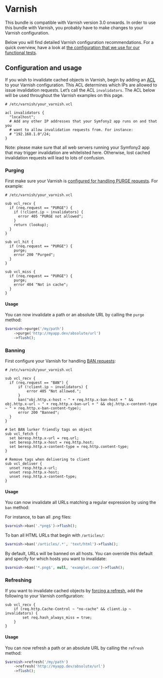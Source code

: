 Varnish
=======

This bundle is compatible with Varnish version 3.0 onwards. In order to use
this bundle with Varnish, you probably have to make changes to your Varnish
configuration.

Below you will find detailed Varnish configuration recommendations. For a quick
overview, have a look at [the configuration that we use for our functional
tests](../../Tests/Functional/Fixtures/varnish/fos.vcl).

Configuration and usage
-----------------------

If you wish to invalidate cached objects in Varnish, begin by adding an [ACL](https://www.varnish-cache.org/docs/3.0/tutorial/vcl.html#example-3-acls)
to your Varnish configuration. This ACL determines which IPs are allowed to
issue invalidation requests. Let’s call the ACL `invalidators`. The ACL below
will be used throughout the Varnish examples on this page.

```varnish
# /etc/varnish/your_varnish.vcl

acl invalidators {
  "localhost";
  # Add any other IP addresses that your Symfony2 app runs on and that you
  # want to allow invalidation requests from. For instance:
  # "192.168.1.0"/24;
}
```

Note: please make sure that all web servers running your Symfony2 app that may
trigger invalidation are whitelisted here. Otherwise, lost cached invalidation
requests will lead to lots of confusion.

### Purging

First make sure your Varnish is [configured for handling PURGE requests](https://www.varnish-cache.org/docs/3.0/tutorial/purging.html).
For example:

```varnish
# /etc/varnish/your_varnish.vcl

sub vcl_recv {
  if (req.request == "PURGE") {
    if (!client.ip ~ invalidators) {
      error 405 "PURGE not allowed";
    }
    return (lookup);
  }
}

sub vcl_hit {
  if (req.request == "PURGE") {
    purge;
    error 200 "Purged";
  }
}

sub vcl_miss {
  if (req.request == "PURGE") {
    purge;
    error 404 "Not in cache";
  }
}
```

#### Usage

You can now invalidate a path or an absolute URL by calling the `purge` method:

```php
$varnish->purge('/my/path')
    ->purge('http://myapp.dev/absolute/url')
    ->flush();
```

### Banning

First configure your Varnish for handling [BAN requests](https://www.varnish-software.com/static/book/Cache_invalidation.html):

```varnish
# /etc/varnish/your_varnish.vcl

sub vcl_recv {
  if (req.request == "BAN") {
      if (!client.ip ~ invalidators) {
          error 405 "Not allowed.";
      }
      ban("obj.http.x-host ~ " + req.http.x-ban-host + " && obj.http.x-url ~ " + req.http.x-ban-url + " && obj.http.x-content-type ~ " + req.http.x-ban-content-type);
      error 200 "Banned";
  }
}

# Set BAN lurker friendly tags on object
sub vcl_fetch {
  set beresp.http.x-url = req.url;
  set beresp.http.x-host = req.http.host;
  set beresp.http.x-content-type = req.http.content-type;
}

# Remove tags when delivering to client
sub vcl_deliver {
  unset resp.http.x-url;
  unset resp.http.x-host;
  unset resp.http.x-content-type;
}
```

#### Usage

You can now invalidate all URLs matching a regular expression by using the
`ban` method:

For instance, to ban all .png files:

```php
$varnish->ban('.*png$')->flush();
```

To ban all HTML URLs that begin with `/articles/`:

```php
$varnish->ban('/articles/.*', 'text/html')->flush();
```

By default, URLs will be banned on all hosts. You can override this default and
specify for which hosts you want to invalidate:

```php
$varnish->ban('*.png$', null, 'example\.com')->flush();
```

### Refreshing

If you want to invalidate cached objects by [forcing a refresh](https://www.varnish-cache.org/trac/wiki/VCLExampleEnableForceRefresh),
add the following to your Varnish configuration:

```varnish
sub vcl_recv {
    if (req.http.Cache-Control ~ "no-cache" && client.ip ~ invalidators) {
        set req.hash_always_miss = true;
    }
}
```

#### Usage

You can now refresh a path or an absolute URL by calling the `refresh` method:

```php
$varnish->refresh('/my/path')
    ->refresh('http://myapp.dev/absolute/url')
    ->flush();
```